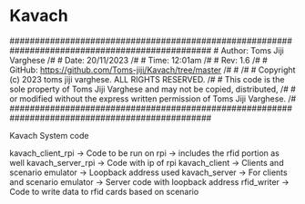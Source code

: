 # Kavach

################################################################################################
\#   Author: Toms Jiji Varghese                                                                 /#
\#   Date: 20/11/2023                                                                           /#
\#   Time: 12:01am                                                                              /#
\#   Rev: 1.6                                                                                   /#
\#   GitHub: https://github.com/Toms-jiji/Kavach/tree/master                                    /#
\#                                                                                              /#
\#   Copyright (c) 2023 toms jiji varghese. ALL RIGHTS RESERVED.                                /#
\#   This code is the sole property of Toms Jiji Varghese and may not be copied, distributed,   /#
\#   or modified without the express written permission of Toms Jiji Varghese.                  /#
################################################################################################ 

Kavach System code

kavach_client_rpi   -> Code to be run on rpi                                -> includes the rfid portion as well
kavach_server_rpi   -> Code with ip of rpi
kavach_client       -> Clients and scenario emulator                        -> Loopback address used
kavach_server       -> For clients and scenario emulator                    -> Server code with loopback address 
rfid_writer         -> Code to write data to rfid cards based on scenario